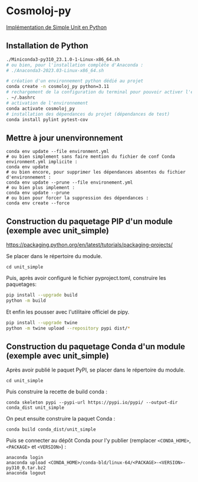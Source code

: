 # Cosmoloj-py

[Implémentation de Simple Unit en Python](unit_simple/)

## Installation de Python

```bash
./Miniconda3-py310_23.1.0-1-Linux-x86_64.sh
# ou bien, pour l'installation complète d'Anaconda :
# ./Anaconda3-2023.03-Linux-x86_64.sh

# création d'un environnement python dédié au projet
conda create -n cosmoloj_py python=3.11
# rechargement de la configuration du terminal pour pouvoir activer l'environnement python
. ~/.bashrc
# activation de l'environnement
conda activate cosmoloj_py
# installation des dépendances du projet (dépendances de test)
conda install pylint pytest-cov
```


## Mettre à jour unenvironnement

```commandline
conda env update --file environment.yml
# ou bien simplement sans faire mention du fichier de conf Conda environment.yml implicite :
conda env update
# ou bien encore, pour supprimer les dépendances absentes du fichier d'environnement :
conda env update --prune --file environement.yml
# ou bien plus implement :
conda env update --prune
# ou bien pour forcer la suppression des dépendances :
conda env create --force
```

## Construction du paquetage PIP d'un module (exemple avec unit_simple)

https://packaging.python.org/en/latest/tutorials/packaging-projects/

Se placer dans le répertoire du module.

```commandline
cd unit_simple
```

Puis, après avoir configuré le fichier pyproject.toml, construire les paquetages:

```bash
pip install --upgrade build
python -m build
```

Et enfin les pousser avec l'utilitaire officiel de pipy.

```bash
pip install --upgrade twine
python -m twine upload --repository pypi dist/*
```

## Construction du paquetage Conda d'un module (exemple avec unit_simple)

Après avoir publié le paquet PyPI, se placer dans le répertoire du module.

```commandline
cd unit_simple
```

Puis construire la recette de build conda :

```commandline
conda skeleton pypi --pypi-url https://pypi.io/pypi/ --output-dir conda_dist unit_simple
```

On peut ensuite construire la paquet Conda :

```commandline
conda build conda_dist/unit_simple
```

Puis se connecter au dépôt Conda pour l'y publier (remplacer `<CONDA_HOME>`, `<PACKAGE>` et `<VERSION>`) :

```commandline
anaconda login
anaconda upload <CONDA_HOME>/conda-bld/linux-64/<PACKAGE>-<VERSION>-py310_0.tar.bz2
anaconda logout
```
